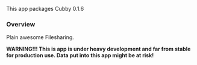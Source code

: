 This app packages Cubby <upstream>0.1.6</upstream>

### Overview

Plain awesome Filesharing.

**WARNING!!! This is app is under heavy development and far from stable for production use. Data put into this app might be at risk!**

